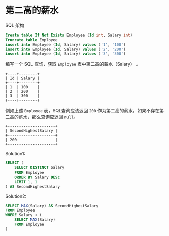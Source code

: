 # 第二高的薪水

SQL 架构

```sql
Create table If Not Exists Employee (Id int, Salary int)
Truncate table Employee
insert into Employee (Id, Salary) values ('1', '100')
insert into Employee (Id, Salary) values ('2', '200')
insert into Employee (Id, Salary) values ('3', '300')
```

编写一个 SQL 查询，获取 `Employee` 表中第二高的薪水（Salary） 。
```
+----+--------+
| Id | Salary |
+----+--------+
| 1  | 100    |
| 2  | 200    |
| 3  | 300    |
+----+--------+
```

例如上述 `Employee` 表，SQL查询应该返回 `200` 作为第二高的薪水。如果不存在第二高的薪水，那么查询应返回 `null`。
```
+---------------------+
| SecondHighestSalary |
+---------------------+
| 200                 |
+---------------------+
```

Solution1:
```sql
SELECT (
    SELECT DISTINCT Salary
    FROM Employee
    ORDER BY Salary DESC
    LIMIT 1, 1 
) AS SecondHighestSalary
```

Solution2:
```sql
SELECT MAX(Salary) AS SecondHighestSalary
FROM Employee
WHERE Salary < (
    SELECT MAX(Salary)
    FROM Employee
)
```